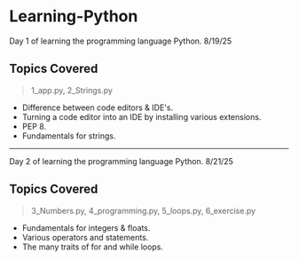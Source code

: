 # Learning-Python
Day 1 of learning the programming language Python. 8/19/25

## Topics Covered 
>1_app.py, 2_Strings.py

* Difference between code editors & IDE's.
* Turning a code editor into an IDE by installing various extensions.
* PEP 8.
* Fundamentals for strings.
-------
Day 2 of learning the programming language Python. 8/21/25

## Topics Covered 
>3_Numbers.py, 4_programming.py, 5_loops.py, 6_exercise.py

* Fundamentals for integers & floats.
* Various operators and statements.
* The many traits of for and while loops.

